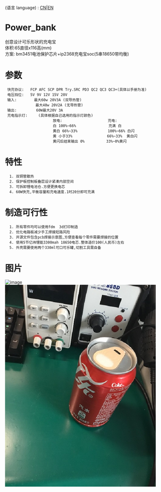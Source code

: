 (语言 language) : [CN](https://github.com/fBn0523/Power_bank/blob/main/README.md)|[EN](https://github.com/fBn0523/Power_bank/blob/main/README_EN.md)
# Power_bank
创意设计可乐形状的充电宝\
体积:65直径x116高(mm)\
方案: bm3451电池保护芯片+ip2368充电宝soc(5串18650带均衡)
# 参数

     快充协议:   FCP AFC SCP DPR Try.SRC PD3 QC2 QC3 QC3+(具体以手册为准)
     电压挡位:   5V 9V 12V 15V 20V
     输入:        最大60w 20V3A (双导热管)
                  最大40w 20V2A (无导热管)
     输出:         60W最大20V 3A
     充电指示灯:     (具体根据自己选用的指示灯颜色)
                          放电:                     充电:
                          白 100%~66%               充满 白
                          黄白 66%~33%              100%~66% 白闪
                          黄 小于33%                66%~33%  黄白闪
                          黄闪后结束输出 0%          33%~0%黄闪
 

# 特性
      1. 双铜管散热
      2. 保护板控制板叠层设计紧凑内部空间
      3. 可拆卸锂电池仓.方便更换电芯
      4. 60W快充,平衡容量和充电速度.1时20分即可充满
# 制造可行性

      1. 所有零件均可以使用fdm  3d打印制造
      2. 优化电路板减少手工焊接短路风险
      3. 开源文件包含pcb焊接示意图,方便查看每个零件需要焊接的位置
      4. 使用5节亿纬锂能3300mah 18650电芯.整体造价100(人民币)左右
      5. 外壳需要使用两个330ml可口可乐罐,切割工具需自备
# 图片
![image](https://github.com/fBn0523/Power_bank/blob/main/images/img1.JPG) ![image](https://github.com/Fbn-lab/Power_bank/blob/main/images/img4.jpg)
